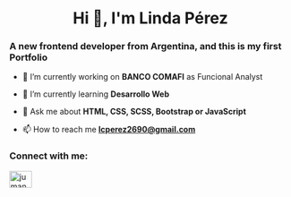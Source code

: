 <h1 align="center">Hi 👋, I'm Linda Pérez</h1>
<h3 align="left">A new frontend developer from Argentina, and this is my first Portfolio</h3>

- 🔭 I’m currently working on **BANCO COMAFI** as Funcional Analyst

- 🌱 I’m currently learning **Desarrollo Web**

- 💬 Ask me about **HTML, CSS, SCSS, Bootstrap or JavaScript**

- 📫 How to reach me **lcperez2690@gmail.com**

<h3 align="left">Connect with me:</h3>
<p align="left">
<a href="https://linkedin.com/in/lindaperezr" target="blank"><img align="center" src="https://raw.githubusercontent.com/rahuldkjain/github-profile-readme-generator/master/src/images/icons/Social/linked-in-alt.svg" alt="jumanchuk" height="30" width="40" /></a>
</p>
